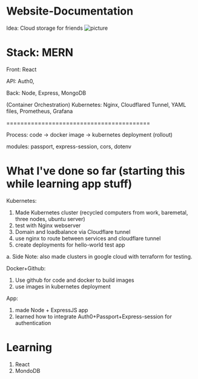 # Website-Documentation

Idea: Cloud storage for friends ![picture](https://user-images.githubusercontent.com/78708210/173171034-27e57244-d451-440e-bda4-9b5ac68f5c38.jpg)

Stack: MERN
=========================================
Front: React

API: Auth0, 

Back: Node, Express, MongoDB

(Container Orchestration) Kubernetes: Nginx, Cloudflared Tunnel, YAML files, Prometheus, Grafana

=========================================

Process: code -> docker image -> kubernetes deployment (rollout)

modules: passport, express-session, cors, dotenv



What I've done so far (starting this while learning app stuff)
=========================================

Kubernetes:
1. Made Kubernetes cluster (recycled computers from work, baremetal, three nodes, ubuntu server)
2. test with Nginx webserver
3. Domain and loadbalance via Cloudflare tunnel
4. use nginx to route between services and cloudflare tunnel
5. create deployments for hello-world test app

a. Side Note: also made clusters in google cloud with terraform for testing.

Docker+Github:
1. Use github for code and docker to build images
2. use images in kubernetes deployment

App:
1. made Node + ExpressJS app
2. learned how to integrate Auth0+Passport+Express-session for authentication

Learning
============
1. React
2. MondoDB


